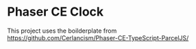 # Phaser CE Clock

This project uses the boilderplate from <https://github.com/Cerlancism/Phaser-CE-TypeScript-ParcelJS/> 
